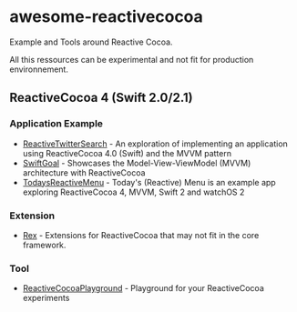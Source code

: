 # awesome-reactivecocoa
Example and Tools around Reactive Cocoa.

All this ressources can be experimental and not fit for production environnement.

## ReactiveCocoa 4 (Swift 2.0/2.1)

### Application Example
- [ReactiveTwitterSearch](https://github.com/ColinEberhardt/ReactiveTwitterSearch) - An exploration of implementing an application using ReactiveCocoa 4.0 (Swift) and the MVVM pattern
- [SwiftGoal](https://github.com/richeterre/SwiftGoal) - Showcases the Model-View-ViewModel (MVVM) architecture with ReactiveCocoa
- [TodaysReactiveMenu](https://github.com/s0mmer/TodaysReactiveMenu) - Today's (Reactive) Menu is an example app exploring ReactiveCocoa 4, MVVM, Swift 2 and watchOS 2

### Extension
- [Rex](https://github.com/neilpa/Rex) - Extensions for ReactiveCocoa that may not fit in the core framework.

### Tool
- [ReactiveCocoaPlayground](https://github.com/nikita-leonov/ReactiveCocoaPlayground) - Playground for your ReactiveCocoa experiments
